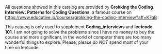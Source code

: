 All questions showed in this catalog are provided by  **Grokking the Coding Interview: Patterns for Coding Questions**, a famous course on https://www.educative.io/courses/grokking-the-coding-interview?aff=K7qB

This catalog is only used to supplement **Coding_interviews** and **leetcode 101**. I am not going to solve the problems since I have no money to buy the course and more significant, in the world of computer there are too many wonderful things to explore. Please,  please  _do NOT_  spend most of your time on leetcode.